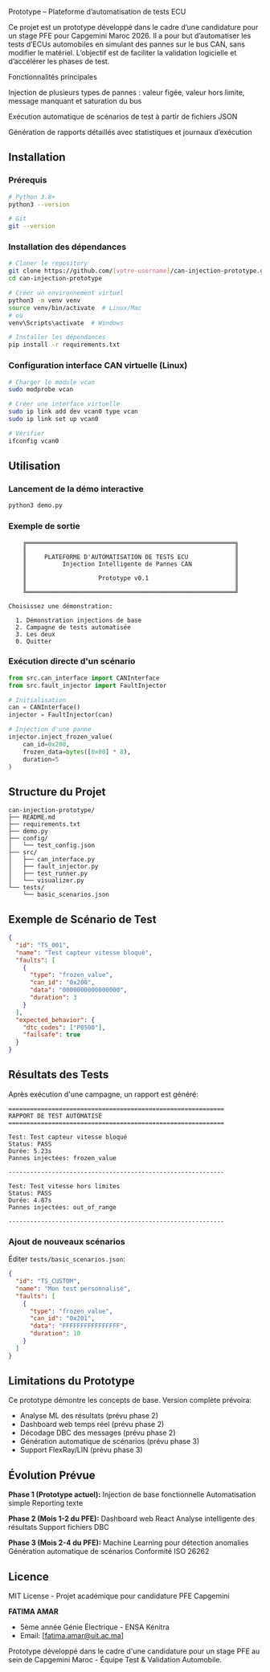 Prototype – Plateforme d’automatisation de tests ECU

Ce projet est un prototype développé dans le cadre d’une candidature pour un stage PFE pour Capgemini Maroc 2026.
Il a pour but d’automatiser les tests d’ECUs automobiles en simulant des pannes sur le bus CAN, sans modifier le matériel.
L’objectif est de faciliter la validation logicielle et d’accélérer les phases de test.

Fonctionnalités principales

Injection de plusieurs types de pannes : valeur figée, valeur hors limite, message manquant et saturation du bus

Exécution automatique de scénarios de test à partir de fichiers JSON

Génération de rapports détaillés avec statistiques et journaux d’exécution


## Installation

### Prérequis
```bash
# Python 3.8+
python3 --version

# Git
git --version
```

### Installation des dépendances
```bash
# Cloner le repository
git clone https://github.com/[votre-username]/can-injection-prototype.git
cd can-injection-prototype

# Créer un environnement virtuel
python3 -m venv venv
source venv/bin/activate  # Linux/Mac
# ou
venv\Scripts\activate  # Windows

# Installer les dépendances
pip install -r requirements.txt
```

### Configuration interface CAN virtuelle (Linux)
```bash
# Charger le module vcan
sudo modprobe vcan

# Créer une interface virtuelle
sudo ip link add dev vcan0 type vcan
sudo ip link set up vcan0

# Vérifier
ifconfig vcan0
```

## Utilisation

### Lancement de la démo interactive
```bash
python3 demo.py
```

### Exemple de sortie
```
    ╔══════════════════════════════════════════════════════════╗
    ║                                                          ║
    ║     PLATEFORME D'AUTOMATISATION DE TESTS ECU             ║
    ║          Injection Intelligente de Pannes CAN            ║
    ║                                                          ║
    ║                    Prototype v0.1                        ║
    ║                                                          ║
    ╚══════════════════════════════════════════════════════════╝

Choisissez une démonstration:

  1. Démonstration injections de base
  2. Campagne de tests automatisée
  3. Les deux
  0. Quitter
```

### Exécution directe d'un scénario
```python
from src.can_interface import CANInterface
from src.fault_injector import FaultInjector

# Initialisation
can = CANInterface()
injector = FaultInjector(can)

# Injection d'une panne
injector.inject_frozen_value(
    can_id=0x200,
    frozen_data=bytes([0x00] * 8),
    duration=5
)
```

## Structure du Projet
```
can-injection-prototype/
├── README.md              
├── requirements.txt       
├── demo.py               
├── config/
│   └── test_config.json  
├── src/
│   ├── can_interface.py      
│   ├── fault_injector.py     
│   ├── test_runner.py        
│   └── visualizer.py         
└── tests/
    └── basic_scenarios.json  
```

## Exemple de Scénario de Test
```json
{
  "id": "TS_001",
  "name": "Test capteur vitesse bloqué",
  "faults": [
    {
      "type": "frozen_value",
      "can_id": "0x200",
      "data": "0000000000000000",
      "duration": 3
    }
  ],
  "expected_behavior": {
    "dtc_codes": ["P0500"],
    "failsafe": true
  }
}
```

## Résultats des Tests

Après exécution d'une campagne, un rapport est généré:
```
============================================================
RAPPORT DE TEST AUTOMATISÉ
============================================================

Test: Test capteur vitesse bloqué
Status: PASS
Durée: 5.23s
Pannes injectées: frozen_value

------------------------------------------------------------

Test: Test vitesse hors limites
Status: PASS
Durée: 4.87s
Pannes injectées: out_of_range

------------------------------------------------------------
```



### Ajout de nouveaux scénarios

Éditer `tests/basic_scenarios.json`:
```json
{
  "id": "TS_CUSTOM",
  "name": "Mon test personnalisé",
  "faults": [
    {
      "type": "frozen_value",
      "can_id": "0x201",
      "data": "FFFFFFFFFFFFFFFF",
      "duration": 10
    }
  ]
}
```

## Limitations du Prototype

Ce prototype démontre les concepts de base. Version complète prévoira:

-  Analyse ML des résultats (prévu phase 2)
-  Dashboard web temps réel (prévu phase 2)
-  Décodage DBC des messages (prévu phase 2)
-  Génération automatique de scénarios (prévu phase 3)
-  Support FlexRay/LIN (prévu phase 3)

## Évolution Prévue

**Phase 1 (Prototype actuel):**
 Injection de base fonctionnelle
 Automatisation simple
 Reporting texte

**Phase 2 (Mois 1-2 du PFE):**
Dashboard web React
Analyse intelligente des résultats
Support fichiers DBC

**Phase 3 (Mois 2-4 du PFE):**
 Machine Learning pour détection anomalies
 Génération automatique de scénarios
 Conformité ISO 26262

## Licence

MIT License - Projet académique pour candidature PFE Capgemini

**FATIMA AMAR**
- 5ème année Génie Électrique - ENSA Kénitra
- Email: [fatima.amar@uit.ac.ma]


Prototype développé dans le cadre d'une candidature pour un stage PFE 
au sein de Capgemini Maroc - Équipe Test & Validation Automobile.

